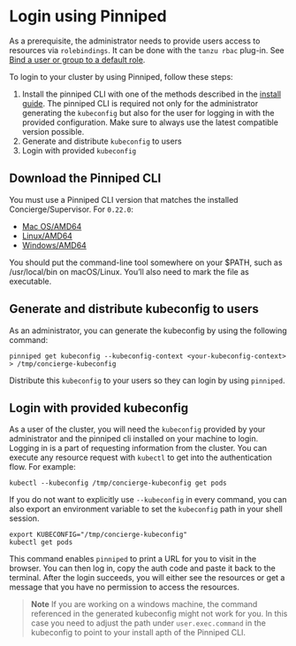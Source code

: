 # Login using Pinniped

As a prerequisite, the administrator needs to provide users access to resources via `rolebindings`. It can be done with the `tanzu rbac` plug-in. See [Bind a user or group to a default role](binding.md).

To login to your cluster by using Pinniped, follow these steps:

1. Install the pinniped CLI with one of the methods described in the [install guide](https://pinniped.dev/docs/howto/install-cli/). The pinniped CLI is required not only for the administrator generating the `kubeconfig` but also for the user for logging in with the provided configuration. Make sure to always use the latest compatible version possible.
1. Generate and distribute `kubeconfig` to users
1. Login with provided `kubeconfig`


## Download the Pinniped CLI
You must use a Pinniped CLI version that matches the installed Concierge/Supervisor. For `0.22.0`:

- [Mac OS/AMD64](https://get.pinniped.dev/v0.22.0/pinniped-cli-darwin-amd64)
- [Linux/AMD64](https://get.pinniped.dev/v0.22.0/pinniped-cli-linux-amd64)
- [Windows/AMD64](https://get.pinniped.dev/v0.22.0/pinniped-cli-windows-amd64.exe)

You should put the command-line tool somewhere on your $PATH, such as /usr/local/bin on macOS/Linux. You’ll also need to mark the file as executable.

## Generate and distribute kubeconfig to users

As an administrator, you can generate the kubeconfig by using the following command:

```console
pinniped get kubeconfig --kubeconfig-context <your-kubeconfig-context>  > /tmp/concierge-kubeconfig
```

Distribute this `kubeconfig` to your users so they can login by using `pinniped`.

## Login with provided kubeconfig

As a user of the cluster, you will need the `kubeconfig` provided by your administrator and the pinniped cli installed on your machine to login. Logging in is a part of requesting information from the cluster. You can execute any resource request with `kubectl` to get into the authentication flow. For example:

```console
kubectl --kubeconfig /tmp/concierge-kubeconfig get pods
```

If you do not want to explicitly use `--kubeconfig` in every command, you can also export an environment variable to set the `kubeconfig` path in your shell session.

```console
export KUBECONFIG="/tmp/concierge-kubeconfig"
kubectl get pods
```

This command enables `pinniped` to print a URL for you to visit in the browser. You can then log in, copy the auth code and paste it back to the terminal.
After the login succeeds, you will either see the resources or get a message that you have no permission to access the resources.

   >**Note** If you are working on a windows machine, the command referenced in the generated kubeconfig might not work for you. In this case you need to adjust the path under `user.exec.command` in the kubeconfig to point to your install apth of the Pinniped CLI.